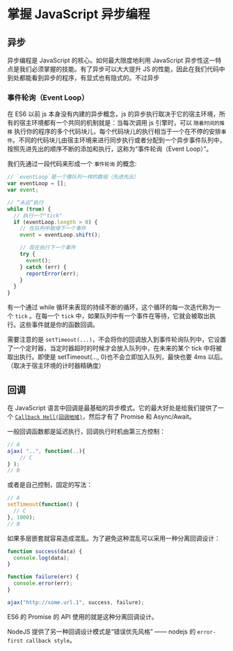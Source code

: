 # 掌握 JavaScript 异步编程

## 异步

异步编程是 JavaScript 的核心。如何最大限度地利用 JavaScript 异步性这一特点是我们必须掌握的技能。有了异步可以大大提升 JS 的性能，因此在我们代码中到处都能看到异步的程序，有显式也有隐式的。不过异步

### 事件轮询（Event Loop）

在 ES6 以前 js 本身没有内建的异步概念，js 的异步执行取决于它的宿主环境，所有的宿主环境都有一个共同的机制就是：当每次调用 js 引擎时，可以 `随着时间的推移` 执行你的程序的多个代码块儿，每个代码块儿的执行相当于一个在不停的安排`事件`。不同的代码块儿由宿主环境来进行同步执行或者分配到一个异步事件队列中，按照先进先出的顺序不断的添加和执行，这称为“事件轮询（Event Loop）”。

我们先通过一段代码来形成一个 `事件轮询` 的概念:

```js
// `eventLoop`是一个像队列一样的数组（先进先出）
var eventLoop = [];
var event;

// “永远”执行
while (true) {
  // 执行一个"tick"
  if (eventLoop.length > 0) {
    // 在队列中取得下一个事件
    event = eventLoop.shift();

    // 现在执行下一个事件
    try {
      event();
    } catch (err) {
      reportError(err);
    }
  }
}
```

有一个通过 while 循环来表现的持续不断的循环，这个循环的每一次迭代称为一个 `tick` 。在每一个 `tick` 中，如果队列中有一个事件在等待，它就会被取出执行。这些事件就是你的函数回调。

需要注意的是 `setTimeout(...)`，不会将你的回调放入到事件轮询队列中，它设置了一个定时器，当定时器超时的时候才会放入队列中，在未来的某个 tick 中将被取出执行。即使是 setTimeout(..., 0)也不会立即加入队列，最快也要 4ms 以后。（取决于宿主环境的计时器精确度）

## 回调

在 JavaScript 语言中回调是最基础的异步模式。它的最大好处是给我们提供了一个 [`Callback Hell(回调地域)`](http://callbackhell.com/)，然后才有了 Promise 和 Async/Await。

一般回调函数都是延迟执行，回调执行时机由第三方控制：

```js
// A
ajax( "..", function(..){
	// C
} );
// B
```

或者是自己控制，固定的写法：

```js
// A
setTimeout(function() {
  // C
}, 1000);
// B
```

如果多层嵌套就容易造成混乱。为了避免这种混乱可以采用一种分离回调设计：

```js
function success(data) {
  console.log(data);
}

function failure(err) {
  console.error(err);
}

ajax("http://some.url.1", success, failure);
```

ES6 的 Promise 的 API 使用的就是这种分离回调设计。

NodeJS 提供了另一种回调设计模式是“错误优先风格” —— nodejs 的 `error-first callback style`。
